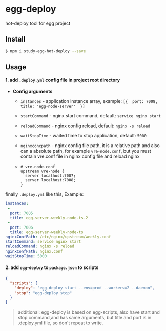 # egg-deploy

hot-deploy tool for egg project 

## Install

```bash
$ npm i study-egg-hot-deploy --save
```

## Usage

#### 1. add `.deploy.yml` config file in project root directory

- **Config arguments**

  - `instances` - application instance array, example:  `[{  port: 7008, title: 'egg-node-server'  }]`

  - `startCommand` - nginx start command, default: `service nginx start`

  - `reloadCommand` - nginx config reload, default: `nginx -s reload`

  - `waitStopTime` - waited time to stop application, default: `5000`

  - `nginxconcpath` -  nginx config file path, it is a relative path and also can a absolute path, for example `vre-node.conf`, but you must contain vre.conf file in nginx config file and reload nginx

  - ```nginx
    # vre-node.conf
    upstream vre-node {
      server localhost:7007;
      server localhost:7008;
    }
    ```

finally `.deploy.yml` like this, Example:

```yaml
instances:
 - 
  port: 7005
  title: egg-server-weekly-node-ts-2
 - 
  port: 7006
  title: egg-server-weekly-node-ts
nginxConfPath: /etc/nginx/upstream/weekly.conf
startCommand: service nginx start
reloadCommand: nginx -s reload
nginxConfPath: nginx.conf
waitStopTime: 5000
```

#### 2. add `egg-deploy` to `package.json` to scripts

```json
{
  "scripts": {
    "deploy": "egg-deploy start --env=prod --workers=2 --daemon",
    "stop": "egg-deploy stop"
  }
}
```

> additional: egg-deploy is based on egg-scripts, also have start and stop command,and has same arguments, but title and port is in .deploy.yml file, so don't repeat to write.

